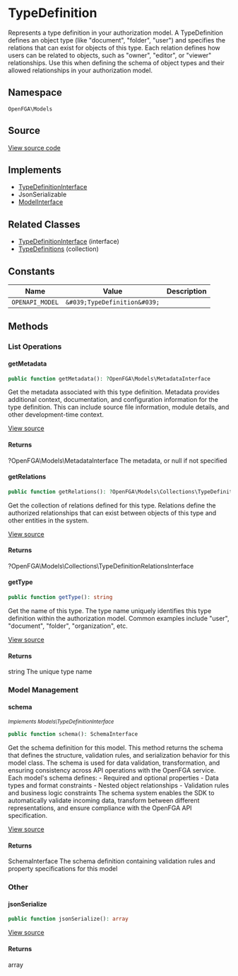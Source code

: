# TypeDefinition

Represents a type definition in your authorization model. A TypeDefinition defines an object type (like &quot;document&quot;, &quot;folder&quot;, &quot;user&quot;) and specifies the relations that can exist for objects of this type. Each relation defines how users can be related to objects, such as &quot;owner&quot;, &quot;editor&quot;, or &quot;viewer&quot; relationships. Use this when defining the schema of object types and their allowed relationships in your authorization model.

## Namespace
`OpenFGA\Models`

## Source
[View source code](https://github.com/evansims/openfga-php/blob/main/src/Models/TypeDefinition.php)

## Implements
* [TypeDefinitionInterface](TypeDefinitionInterface.md)
* JsonSerializable
* [ModelInterface](ModelInterface.md)

## Related Classes
* [TypeDefinitionInterface](Models/TypeDefinitionInterface.md) (interface)
* [TypeDefinitions](Models/Collections/TypeDefinitions.md) (collection)

## Constants
| Name | Value | Description |
|------|-------|-------------|
| `OPENAPI_MODEL` | `&#039;TypeDefinition&#039;` |  |


## Methods

                                                                                                
### List Operations
#### getMetadata


```php
public function getMetadata(): ?OpenFGA\Models\MetadataInterface
```

Get the metadata associated with this type definition. Metadata provides additional context, documentation, and configuration information for the type definition. This can include source file information, module details, and other development-time context.

[View source](https://github.com/evansims/openfga-php/blob/main/src/Models/TypeDefinition.php#L61)


#### Returns
?OpenFGA\Models\MetadataInterface
 The metadata, or null if not specified

#### getRelations


```php
public function getRelations(): ?OpenFGA\Models\Collections\TypeDefinitionRelationsInterface
```

Get the collection of relations defined for this type. Relations define the authorized relationships that can exist between objects of this type and other entities in the system.

[View source](https://github.com/evansims/openfga-php/blob/main/src/Models/TypeDefinition.php#L70)


#### Returns
?OpenFGA\Models\Collections\TypeDefinitionRelationsInterface

#### getType


```php
public function getType(): string
```

Get the name of this type. The type name uniquely identifies this type definition within the authorization model. Common examples include &quot;user&quot;, &quot;document&quot;, &quot;folder&quot;, &quot;organization&quot;, etc.

[View source](https://github.com/evansims/openfga-php/blob/main/src/Models/TypeDefinition.php#L79)


#### Returns
string
 The unique type name

### Model Management
#### schema

*<small>Implements Models\TypeDefinitionInterface</small>*  

```php
public function schema(): SchemaInterface
```

Get the schema definition for this model. This method returns the schema that defines the structure, validation rules, and serialization behavior for this model class. The schema is used for data validation, transformation, and ensuring consistency across API operations with the OpenFGA service. Each model&#039;s schema defines: - Required and optional properties - Data types and format constraints - Nested object relationships - Validation rules and business logic constraints The schema system enables the SDK to automatically validate incoming data, transform between different representations, and ensure compliance with the OpenFGA API specification.

[View source](https://github.com/evansims/openfga-php/blob/main/src/Models/ModelInterface.php#L52)


#### Returns
SchemaInterface
 The schema definition containing validation rules and property specifications for this model

### Other
#### jsonSerialize


```php
public function jsonSerialize(): array
```


[View source](https://github.com/evansims/openfga-php/blob/main/src/Models/TypeDefinition.php#L88)


#### Returns
array

